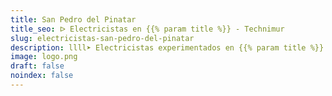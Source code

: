 ```yaml
---
title: San Pedro del Pinatar
title_seo: ᐅ Electricistas en {{% param title %}} - Technimur
slug: electricistas-san-pedro-del-pinatar
description: llll➤ Electricistas experimentados en {{% param title %}} para todas tus necesidades eléctricas. Servicio rápido, eficaz y de confianza ✅ ¡Contáctanos!
image: logo.png
draft: false
noindex: false
---
```


